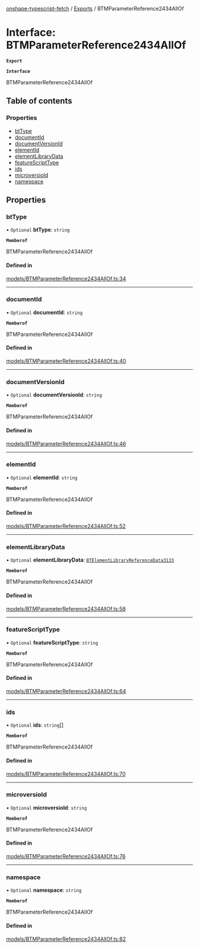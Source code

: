 [onshape-typescript-fetch](../README.md) / [Exports](../modules.md) / BTMParameterReference2434AllOf

# Interface: BTMParameterReference2434AllOf

**`Export`**

**`Interface`**

BTMParameterReference2434AllOf

## Table of contents

### Properties

- [btType](BTMParameterReference2434AllOf.md#bttype)
- [documentId](BTMParameterReference2434AllOf.md#documentid)
- [documentVersionId](BTMParameterReference2434AllOf.md#documentversionid)
- [elementId](BTMParameterReference2434AllOf.md#elementid)
- [elementLibraryData](BTMParameterReference2434AllOf.md#elementlibrarydata)
- [featureScriptType](BTMParameterReference2434AllOf.md#featurescripttype)
- [ids](BTMParameterReference2434AllOf.md#ids)
- [microversioId](BTMParameterReference2434AllOf.md#microversioid)
- [namespace](BTMParameterReference2434AllOf.md#namespace)

## Properties

### btType

• `Optional` **btType**: `string`

**`Memberof`**

BTMParameterReference2434AllOf

#### Defined in

[models/BTMParameterReference2434AllOf.ts:34](https://github.com/toebes/onshape-typescript-fetch/blob/3e11ae1/models/BTMParameterReference2434AllOf.ts#L34)

___

### documentId

• `Optional` **documentId**: `string`

**`Memberof`**

BTMParameterReference2434AllOf

#### Defined in

[models/BTMParameterReference2434AllOf.ts:40](https://github.com/toebes/onshape-typescript-fetch/blob/3e11ae1/models/BTMParameterReference2434AllOf.ts#L40)

___

### documentVersionId

• `Optional` **documentVersionId**: `string`

**`Memberof`**

BTMParameterReference2434AllOf

#### Defined in

[models/BTMParameterReference2434AllOf.ts:46](https://github.com/toebes/onshape-typescript-fetch/blob/3e11ae1/models/BTMParameterReference2434AllOf.ts#L46)

___

### elementId

• `Optional` **elementId**: `string`

**`Memberof`**

BTMParameterReference2434AllOf

#### Defined in

[models/BTMParameterReference2434AllOf.ts:52](https://github.com/toebes/onshape-typescript-fetch/blob/3e11ae1/models/BTMParameterReference2434AllOf.ts#L52)

___

### elementLibraryData

• `Optional` **elementLibraryData**: [`BTElementLibraryReferenceData3133`](BTElementLibraryReferenceData3133.md)

**`Memberof`**

BTMParameterReference2434AllOf

#### Defined in

[models/BTMParameterReference2434AllOf.ts:58](https://github.com/toebes/onshape-typescript-fetch/blob/3e11ae1/models/BTMParameterReference2434AllOf.ts#L58)

___

### featureScriptType

• `Optional` **featureScriptType**: `string`

**`Memberof`**

BTMParameterReference2434AllOf

#### Defined in

[models/BTMParameterReference2434AllOf.ts:64](https://github.com/toebes/onshape-typescript-fetch/blob/3e11ae1/models/BTMParameterReference2434AllOf.ts#L64)

___

### ids

• `Optional` **ids**: `string`[]

**`Memberof`**

BTMParameterReference2434AllOf

#### Defined in

[models/BTMParameterReference2434AllOf.ts:70](https://github.com/toebes/onshape-typescript-fetch/blob/3e11ae1/models/BTMParameterReference2434AllOf.ts#L70)

___

### microversioId

• `Optional` **microversioId**: `string`

**`Memberof`**

BTMParameterReference2434AllOf

#### Defined in

[models/BTMParameterReference2434AllOf.ts:76](https://github.com/toebes/onshape-typescript-fetch/blob/3e11ae1/models/BTMParameterReference2434AllOf.ts#L76)

___

### namespace

• `Optional` **namespace**: `string`

**`Memberof`**

BTMParameterReference2434AllOf

#### Defined in

[models/BTMParameterReference2434AllOf.ts:82](https://github.com/toebes/onshape-typescript-fetch/blob/3e11ae1/models/BTMParameterReference2434AllOf.ts#L82)
